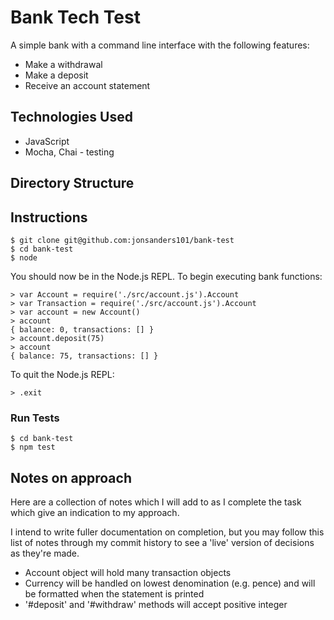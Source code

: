 Bank Tech Test
===============================

A simple bank with a command line interface with the following features:
* Make a withdrawal
* Make a deposit
* Receive an account statement

## Technologies Used

* JavaScript
* Mocha, Chai - testing

## Directory Structure

## Instructions

```
$ git clone git@github.com:jonsanders101/bank-test
$ cd bank-test
$ node
```
You should now be in the Node.js REPL. To begin executing bank functions:

```
> var Account = require('./src/account.js').Account
> var Transaction = require('./src/account.js').Account
> var account = new Account()
> account
{ balance: 0, transactions: [] }
> account.deposit(75)
> account
{ balance: 75, transactions: [] }
```
To quit the Node.js REPL:

```
> .exit
```

### Run Tests

```
$ cd bank-test
$ npm test
```

## Notes on approach

Here are a collection of notes which I will add to as I complete the task which give an indication to my approach.

I intend to write fuller documentation on completion, but you may follow this list of notes through my commit history to see a 'live' version of decisions as they're made.

* Account object will hold many transaction objects
* Currency will be handled on lowest denomination (e.g. pence) and will be formatted when the statement is printed
* '#deposit' and '#withdraw' methods will accept positive integer
